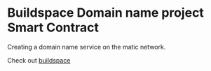 # Buildspace Domain name project Smart Contract 

Creating a domain name service on the matic network.

Check out [buildspace](https://buildspace.so/)

